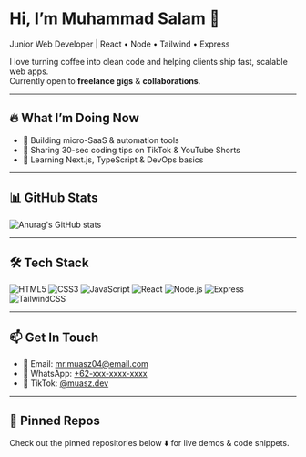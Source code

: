 # Hi, I’m Muhammad Salam 👋  
Junior Web Developer | React • Node • Tailwind • Express

I love turning coffee into clean code and helping clients ship fast, scalable web apps.  
Currently open to **freelance gigs** & **collaborations**.

---

## 🔥 What I’m Doing Now
- 🚀 Building micro-SaaS & automation tools  
- 📝 Sharing 30-sec coding tips on TikTok & YouTube Shorts  
- 🎯 Learning Next.js, TypeScript & DevOps basics  

---

## 📊 GitHub Stats
![Anurag's GitHub stats](https://github-readme-stats.vercel.app/api?username=muasz&show_icons=true&theme=radical)

---

## 🛠️ Tech Stack
![HTML5](https://img.shields.io/badge/-HTML5-E34F26?style=flat&logo=html5&logoColor=white)
![CSS3](https://img.shields.io/badge/-CSS3-1572B6?style=flat&logo=css3&logoColor=white)
![JavaScript](https://img.shields.io/badge/-JavaScript-F7DF1E?style=flat&logo=javascript&logoColor=black)
![React](https://img.shields.io/badge/-React-61DAFB?style=flat&logo=react&logoColor=black)
![Node.js](https://img.shields.io/badge/-Node.js-339933?style=flat&logo=node.js&logoColor=white)
![Express](https://img.shields.io/badge/-Express-000000?style=flat&logo=express&logoColor=white)
![TailwindCSS](https://img.shields.io/badge/-TailwindCSS-06B6D4?style=flat&logo=tailwindcss&logoColor=white)

---

## 📫 Get In Touch
- 📧 Email: [mr.muasz04@email.com](mailto:mr.muasz04@email.com)  
- 💬 WhatsApp: [+62-xxx-xxxx-xxxx](https://wa.me/62xxxxxxxx)  
- 🎥 TikTok: [@muasz.dev](https://tiktok.com/@muasz.dev)

---

## 📌 Pinned Repos
Check out the pinned repositories below ⬇️ for live demos & code snippets.
